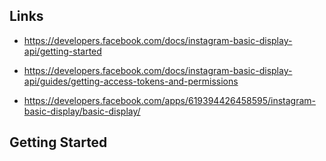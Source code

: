## Links

- https://developers.facebook.com/docs/instagram-basic-display-api/getting-started

- https://developers.facebook.com/docs/instagram-basic-display-api/guides/getting-access-tokens-and-permissions

- https://developers.facebook.com/apps/619394426458595/instagram-basic-display/basic-display/

## Getting Started
